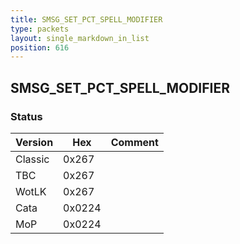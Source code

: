 ```yaml
---
title: SMSG_SET_PCT_SPELL_MODIFIER
type: packets
layout: single_markdown_in_list
position: 616
---
```


## SMSG_SET_PCT_SPELL_MODIFIER

### Status

Version    | Hex        | Comment
---------- | ---------- | ---------- 
Classic    | 0x267      | 
TBC        | 0x267      | 
WotLK      | 0x267      | 
Cata       | 0x0224     | 
MoP        | 0x0224     | 
